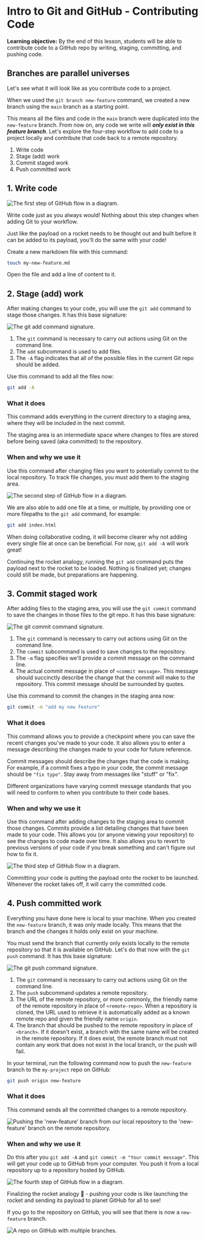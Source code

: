 # Intro to Git and GitHub - Contributing Code

**Learning objective:** By the end of this lesson, students will be able to contribute code to a GitHub repo by writing, staging, committing, and pushing code.

## Branches are parallel universes

Let's see what it will look like as you contribute code to a project.

When we used the `git branch new-feature` command, we created a new branch using the `main` branch as a starting point.

This means all the files and code in the `main` branch were duplicated into the `new-feature` branch. From now on, any code we write will ***only exist in this feature branch***. Let's explore the four-step workflow to add code to a project locally and contribute that code back to a remote repository.

1. Write code
2. Stage (add) work
3. Commit staged work
4. Push committed work

## 1. Write code

![The first step of GitHub flow in a diagram.](../assets/github-flow-1.png)

Write code just as you always would! Nothing about this step changes when adding Git to your workflow.

Just like the payload on a rocket needs to be thought out and built before it can be added to its payload, you'll do the same with your code!

Create a new markdown file with this command:

```bash
touch my-new-feature.md
```

Open the file and add a line of content to it.

## 2. Stage (add) work

After making changes to your code, you will use the `git add` command to stage those changes. It has this base signature:

![The git add command signature.](../assets/git-add-signature.png)

1. The `git` command is necessary to carry out actions using Git on the command line.
2. The `add` subcommand is used to add files.
3. The `-A` flag indicates that all of the possible files in the current Git repo should be added.

Use this command to add all the files now:

```bash
git add -A
```

### What it does

This command adds everything in the current directory to a staging area, where they will be included in the next commit.

The staging area is an intermediate space where changes to files are stored before being saved (aka committed) to the repository.

### When and why we use it

Use this command after changing files you want to potentially commit to the local repository. To track file changes, you must add them to the staging area.

![The second step of GitHub flow in a diagram.](../assets/github-flow-2.png)

We are also able to add one file at a time, or multiple, by providing one or more filepaths to the `git add` command, for example:

```bash
git add index.html
```

When doing collaborative coding, it will become clearer why not adding every single file at once can be beneficial. For now, `git add -A` will work great!

Continuing the rocket analogy, running the `git add` command puts the payload next to the rocket to be loaded. Nothing is finalized yet; changes could still be made, but preparations are happening.

## 3. Commit staged work

After adding files to the staging area, you will use the `git commit` command to save the changes in those files to the git repo. It has this base signature:

![The git commit command signature.](../assets/git-commit-signature.png)

1. The `git` command is necessary to carry out actions using Git on the command line.
2. The `commit` subcommand is used to save changes to the repository.
3. The `-m` flag specifies we'll provide a commit message on the command line.
4. The actual commit message in place of `<commit message>`. This message should succinctly describe the change that the commit will make to the repository. This commit message should be surrounded by quotes.

Use this command to commit the changes in the staging area now:

```bash
git commit -m "add my new feature"
```

### What it does

This command allows you to provide a checkpoint where you can save the recent changes you've made to your code. It also allows you to enter a message describing the changes made to your code for future reference.

Commit messages should describe the changes that the code is making. For example, if a commit fixes a typo in your code, the commit message should be `"fix typo"`. Stay away from messages like "stuff" or "fix".

Different organizations have varying commit message standards that you will need to conform to when you contribute to their code bases.

### When and why we use it

Use this command after adding changes to the staging area to commit those changes. Commits provide a list detailing changes that have been made to your code. This allows you (or anyone viewing your repository) to see the changes to code made over time. It also allows you to revert to previous versions of your code if you break something and can't figure out how to fix it.

![The third step of GitHub flow in a diagram.](../assets/github-flow-3.png)

Committing your code is putting the payload onto the rocket to be launched. Whenever the rocket takes off, it will carry the committed code.

## 4. Push committed work

Everything you have done here is local to your machine. When you created the `new-feature` branch, it was only made locally. This means that the branch and the changes it holds only exist on your machine.

You must send the branch that currently only exists locally to the remote repository so that it is available on GitHub. Let's do that now with the `git push` command. It has this base signature:

![The git push command signature.](../assets/git-push-signature.png)

1. The `git` command is necessary to carry out actions using Git on the command line.
2. The `push` subcommand updates a remote repository.
3. The URL of the remote repository, or more commonly, the friendly name of the remote repository in place of `<remote-repo>`. When a repository is cloned, the URL used to retrieve it is automatically added as a known remote repo and given the friendly name `origin`.
4. The branch that should be pushed to the remote repository in place of `<branch>`. If it doesn't exist, a branch with the same name will be created in the remote repository. If it does exist, the remote branch must not contain any work that does not exist in the local branch, or the push will fail.

In your terminal, run the following command now to push the `new-feature` branch to the `my-project` repo on GitHub:

```bash
git push origin new-feature
```

### What it does

This command sends all the committed changes to a remote repository.

![Pushing the 'new-feature' branch from our local repository to the 'new-feature' branch on the remote repository.](../assets/push-to-remote.png)

### When and why we use it

Do this after you `git add -A` and `git commit -m "Your commit message"`. This will get your code up to GitHub from your computer. You push it from a local repository up to a repository hosted by GitHub.

![The fourth step of GitHub flow in a diagram.](../assets/github-flow-4.png)

Finalizing the rocket analogy 🚀 - pushing your code is like launching the rocket and sending its payload to planet GitHub for all to see!

If you go to the repository on GitHub, you will see that there is now a `new-feature` branch.

![A repo on GitHub with multiple branches.](../assets/github-branches.png)